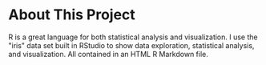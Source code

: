 # About This Project
R is a great language for both statistical analysis and visualization. 
I use the "iris" data set built in RStudio to show data exploration, statistical analysis, and visualization. 
All contained in an HTML R Markdown file.
